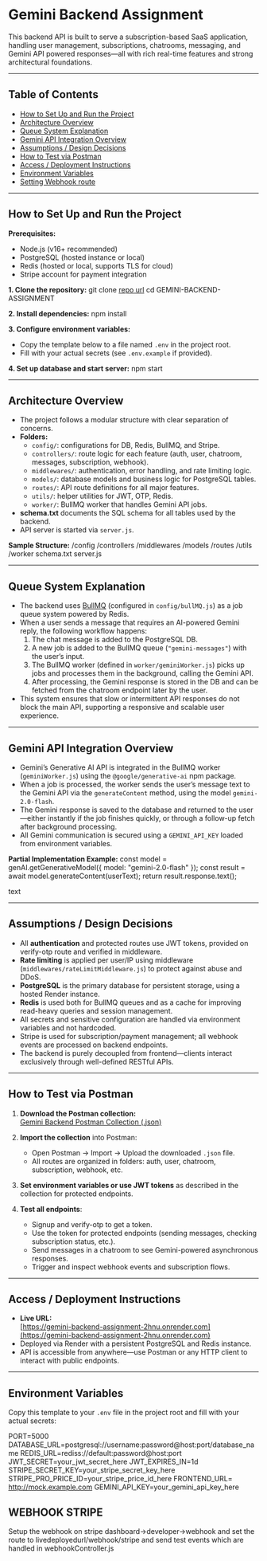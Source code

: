 # Gemini Backend Assignment

This backend API is built to serve a subscription-based SaaS application, handling user management, subscriptions, chatrooms, messaging, and Gemini API powered responses—all with rich real-time features and strong architectural foundations.

---

## Table of Contents

- [How to Set Up and Run the Project](#how-to-set-up-and-run-the-project)
- [Architecture Overview](#architecture-overview)
- [Queue System Explanation](#queue-system-explanation)
- [Gemini API Integration Overview](#gemini-api-integration-overview)
- [Assumptions / Design Decisions](#assumptions--design-decisions)
- [How to Test via Postman](#how-to-test-via-postman)
- [Access / Deployment Instructions](#access--deployment-instructions)
- [Environment Variables](#environment-variables)
- [Setting Webhook route](#webhook-stripe)

---

## How to Set Up and Run the Project

**Prerequisites:**
- Node.js (v16+ recommended)
- PostgreSQL (hosted instance or local)
- Redis (hosted or local, supports TLS for cloud)
- Stripe account for payment integration

**1. Clone the repository:**
git clone [repo url](https://github.com/sarthak3203/gemini-backend-assignment)
cd GEMINI-BACKEND-ASSIGNMENT


**2. Install dependencies:**
npm install


**3. Configure environment variables:**
- Copy the template below to a file named `.env` in the project root.
- Fill with your actual secrets (see `.env.example` if provided).

**4. Set up database and start server:**
npm start

---

## Architecture Overview

- The project follows a modular structure with clear separation of concerns.
- **Folders:**
  - `config/`: configurations for DB, Redis, BullMQ, and Stripe.
  - `controllers/`: route logic for each feature (auth, user, chatroom, messages, subscription, webhook).
  - `middlewares/`: authentication, error handling, and rate limiting logic.
  - `models/`: database models and business logic for PostgreSQL tables.
  - `routes/`: API route definitions for all major features.
  - `utils/`: helper utilities for JWT, OTP, Redis.
  - `worker/`: BullMQ worker that handles Gemini API jobs.
- **schema.txt** documents the SQL schema for all tables used by the backend.
- API server is started via `server.js`.

**Sample Structure:**
/config
/controllers
/middlewares
/models
/routes
/utils
/worker
schema.txt
server.js


---

## Queue System Explanation

- The backend uses [BullMQ](https://docs.bullmq.io/) (configured in `config/bullMQ.js`) as a job queue system powered by Redis.
- When a user sends a message that requires an AI-powered Gemini reply, the following workflow happens:
  1. The chat message is added to the PostgreSQL DB.
  2. A new job is added to the BullMQ queue (`"gemini-messages"`) with the user’s input.
  3. The BullMQ worker (defined in `worker/geminiWorker.js`) picks up jobs and processes them in the background, calling the Gemini API.
  4. After processing, the Gemini response is stored in the DB and can be fetched from the chatroom endpoint later by the user.
- This system ensures that slow or intermittent API responses do not block the main API, supporting a responsive and scalable user experience.

---

## Gemini API Integration Overview

- Gemini’s Generative AI API is integrated in the BullMQ worker (`geminiWorker.js`) using the `@google/generative-ai` npm package.
- When a job is processed, the worker sends the user’s message text to the Gemini API via the `generateContent` method, using the model `gemini-2.0-flash`.
- The Gemini response is saved to the database and returned to the user—either instantly if the job finishes quickly, or through a follow-up fetch after background processing.
- All Gemini communication is secured using a `GEMINI_API_KEY` loaded from environment variables.

**Partial Implementation Example:**
const model = genAI.getGenerativeModel({ model: "gemini-2.0-flash" });
const result = await model.generateContent(userText);
return result.response.text();

text

---

## Assumptions / Design Decisions

- All **authentication** and protected routes use JWT tokens, provided on verify-otp route and verified in middleware.
- **Rate limiting** is applied per user/IP using middleware (`middlewares/rateLimitMiddleware.js`) to protect against abuse and DDoS.
- **PostgreSQL** is the primary database for persistent storage, using a hosted Render instance.
- **Redis** is used both for BullMQ queues and as a cache for improving read-heavy queries and session management.
- All secrets and sensitive configuration are handled via environment variables and not hardcoded.
- Stripe is used for subscription/payment management; all webhook events are processed on backend endpoints.
- The backend is purely decoupled from frontend—clients interact exclusively through well-defined RESTful APIs.

---

## How to Test via Postman

1. **Download the Postman collection:**  
   [Gemini Backend Postman Collection (.json)](https://drive.google.com/file/d/1q_-V1tPR_Ob4qJIdqBMOJgIb2e3cWRgy/view?usp=sharing)

2. **Import the collection** into Postman:
   - Open Postman → Import → Upload the downloaded `.json` file.
   - All routes are organized in folders: auth, user, chatroom, subscription, webhook, etc.

3. **Set environment variables or use JWT tokens** as described in the collection for protected endpoints.

4. **Test all endpoints**:
   - Signup and verify-otp to get a token.
   - Use the token for protected endpoints (sending messages, checking subscription status, etc.).
   - Send messages in a chatroom to see Gemini-powered asynchronous responses.
   - Trigger and inspect webhook events and subscription flows.

---

## Access / Deployment Instructions

- **Live URL:**  
  [https://gemini-backend-assignment-2hnu.onrender.com](https://gemini-backend-assignment-2hnu.onrender.com)
- Deployed via Render with a persistent PostgreSQL and Redis instance.
- API is accessible from anywhere—use Postman or any HTTP client to interact with public endpoints.

---

## Environment Variables

Copy this template to your `.env` file in the project root and fill with your actual secrets:

PORT=5000
DATABASE_URL=postgresql://username:password@host:port/database_name
REDIS_URL=rediss://default:password@host:port
JWT_SECRET=your_jwt_secret_here
JWT_EXPIRES_IN=1d
STRIPE_SECRET_KEY=your_stripe_secret_key_here
STRIPE_PRO_PRICE_ID=your_stripe_price_id_here
FRONTEND_URL= http://mock.example.com
GEMINI_API_KEY=your_gemini_api_key_here


## WEBHOOK STRIPE
Setup the webhook on stripe dashboard->developer->webhook and set the route to livedeployedurl/webhook/stripe and send test events which are handled in webhookController.js